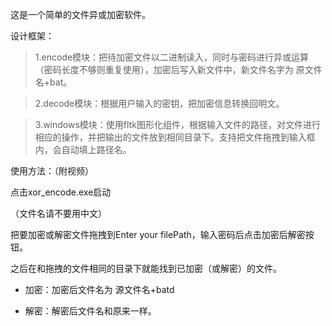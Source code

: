 这是一个简单的文件异或加密软件。

设计框架： 

> 1.encode模块：把待加密文件以二进制读入，同时与密码进行异或运算（密码长度不够则重复使用），加密后写入新文件中，新文件名字为 原文件名+bat。

> 2.decode模块：根据用户输入的密钥，把加密信息转换回明文。

> 3.windows模块：使用fltk图形化组件，根据输入文件的路径，对文件进行相应的操作，并把输出的文件放到相同目录下。支持把文件拖拽到输入框内，会自动填上路径名。

使用方法：（附视频）

点击xor_encode.exe启动

（文件名请不要用中文）

把要加密或解密文件拖拽到Enter your filePath，输入密码后点击加密后解密按钮。

之后在和拖拽的文件相同的目录下就能找到已加密（或解密）的文件。

- 加密：加密后文件名为  源文件名+batd

- 解密：解密后文件名和原来一样。

  
